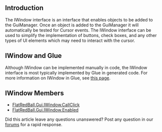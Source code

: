 ## Introduction

The IWindow interface is an interface that enables objects to be added to the GuiManager. Once an object is added to the GuiManager it will automatically be tested for Cursor events. The IWindow interface can be used to simplify the implementation of buttons, check boxes, and any other types of UI elements which may need to interact with the cursor.

## IWindow and Glue

Although IWindow can be implemented manually in code, the IWindow interface is most typically implemented by Glue in generated code. For more information on IWindow in Glue, see [this page](/documentation/tools/glue-reference/entities/glue-reference-entities-implements-iwindow/.md "Glue:Reference:Entities:Implements IWindow").

## IWindow Members

-   [FlatRedBall.Gui.IWindow.CallClick](/frb/docs/index.php?title=FlatRedBall.Gui.IWindow.CallClick.md "FlatRedBall.Gui.IWindow.CallClick")
-   [FlatRedBall.Gui.IWindow.Enabled](/frb/docs/index.php?title=FlatRedBall.Gui.IWindow.Enabled.md "FlatRedBall.Gui.IWindow.Enabled")

Did this article leave any questions unanswered? Post any question in our [forums](/frb/forum/.md) for a rapid response.
